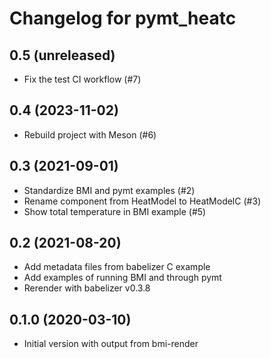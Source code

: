 # Changelog for pymt_heatc

## 0.5 (unreleased)

- Fix the test CI workflow (#7)


## 0.4 (2023-11-02)

- Rebuild project with Meson (#6)


## 0.3 (2021-09-01)

- Standardize BMI and pymt examples (#2)
- Rename component from HeatModel to HeatModelC (#3)
- Show total temperature in BMI example (#5)


## 0.2 (2021-08-20)

- Add metadata files from babelizer C example
- Add examples of running BMI and through pymt
- Rerender with babelizer v0.3.8


## 0.1.0 (2020-03-10)

- Initial version with output from bmi-render

